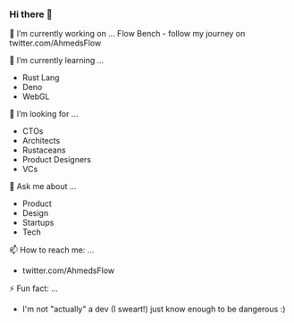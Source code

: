 ### Hi there 👋

<!--
**viztastic/viztastic** is a ✨ _special_ ✨ repository because its `README.md` (this file) appears on your GitHub profile.

Here are some ideas to get you started:
-->

🔭 I’m currently working on ...
Flow Bench - follow my journey on twitter.com/AhmedsFlow 

🌱 I’m currently learning ...
* Rust Lang
* Deno
* WebGL

🤔 I’m looking for ...
* CTOs
* Architects
* Rustaceans
* Product Designers
* VCs

💬 Ask me about ...
* Product
* Design
* Startups
* Tech

📫 How to reach me: ...
* twitter.com/AhmedsFlow

⚡ Fun fact: ...
* I'm not "actually" a dev (I sweart!) just know enough to be dangerous :) 

